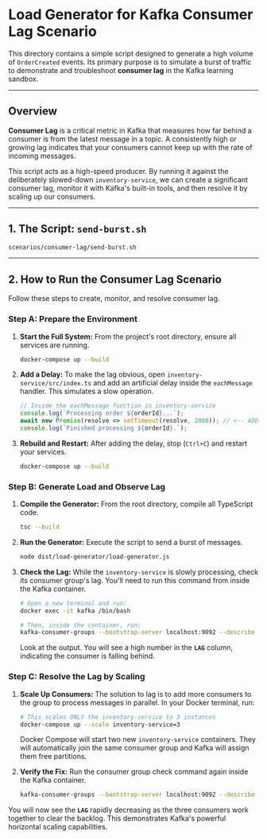 # Load Generator for Kafka Consumer Lag Scenario

This directory contains a simple script designed to generate a high volume of `OrderCreated` events. Its primary purpose is to simulate a burst of traffic to demonstrate and troubleshoot **consumer lag** in the Kafka learning sandbox.

---

## Overview

**Consumer Lag** is a critical metric in Kafka that measures how far behind a consumer is from the latest message in a topic. A consistently high or growing lag indicates that your consumers cannot keep up with the rate of incoming messages.

This script acts as a high-speed producer. By running it against the deliberately slowed-down `inventory-service`, we can create a significant consumer lag, monitor it with Kafka's built-in tools, and then resolve it by scaling up our consumers.

---

## 1. The Script: `send-burst.sh`

```sh
scenarios/consumer-lag/send-burst.sh
```

---

## 2. How to Run the Consumer Lag Scenario

Follow these steps to create, monitor, and resolve consumer lag.

### Step A: Prepare the Environment

1. **Start the Full System:** From the project's root directory, ensure all services are running.

    ```sh
    docker-compose up --build
    ```

2. **Add a Delay:** To make the lag obvious, open `inventory-service/src/index.ts` and add an artificial delay inside the `eachMessage` handler. This simulates a slow operation.

    ```typescript
    // Inside the eachMessage function in inventory-service
    console.log(`Processing order ${orderId}...`);
    await new Promise(resolve => setTimeout(resolve, 2000)); // <-- ADD THIS 2-SECOND DELAY
    console.log(`Finished processing ${orderId}.`);
    ```

3. **Rebuild and Restart:** After adding the delay, stop (`Ctrl+C`) and restart your services.

    ```sh
    docker-compose up --build
    ```

### Step B: Generate Load and Observe Lag

1. **Compile the Generator:** From the root directory, compile all TypeScript code.

    ```sh
    tsc --build
    ```

2. **Run the Generator:** Execute the script to send a burst of messages.

    ```sh
    node dist/load-generator/load-generator.js
    ```

3. **Check the Lag:** While the `inventory-service` is slowly processing, check its consumer group's lag. You'll need to run this command from inside the Kafka container.

    ```sh
    # Open a new terminal and run:
    docker exec -it kafka /bin/bash

    # Then, inside the container, run:
    kafka-consumer-groups --bootstrap-server localhost:9092 --describe --group inventory-service-group
    ```

    Look at the output. You will see a high number in the **`LAG`** column, indicating the consumer is falling behind.

### Step C: Resolve the Lag by Scaling

1. **Scale Up Consumers:** The solution to lag is to add more consumers to the group to process messages in parallel. In your Docker terminal, run:

    ```sh
    # This scales ONLY the inventory-service to 3 instances
    docker-compose up --scale inventory-service=3
    ```

    Docker Compose will start two new `inventory-service` containers. They will automatically join the same consumer group and Kafka will assign them free partitions.

2. **Verify the Fix:** Run the consumer group check command again inside the Kafka container.

    ```sh
    kafka-consumer-groups --bootstrap-server localhost:9092 --describe --group inventory-service-group
    ```

You will now see the **`LAG`** rapidly decreasing as the three consumers work together to clear the backlog. This demonstrates Kafka's powerful horizontal scaling capabilities.
